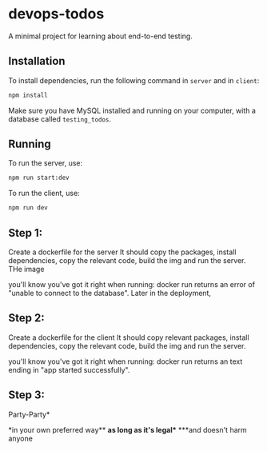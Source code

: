 # devops-todos

A minimal project for learning about end-to-end testing.

## Installation

To install dependencies, run the following command in `server` and in `client`:

```bash
npm install
```

Make sure you have MySQL installed and running on your computer, with a database called `testing_todos`.

## Running

To run the server, use:

```bash
npm run start:dev
```

To run the client, use:

```bash
npm run dev
```

<!-- TODO: -->

## Step 1:

Create a dockerfile for the server
It should copy the packages, install dependencies, copy the relevant code, build the img and run the server.
THe image

you'll know you've got it right when running:
docker run <your img>
returns an error of "unable to connect to the database".
Later in the deployment,

## Step 2:

Create a dockerfile for the client
It should copy relevant packages, install dependencies, copy the relevant code, build the img and run the server.

you'll know you've got it right when running:
docker run <your img>
returns an text ending in "app started successfully".

## Step 3:

Party-Party\*

\*in your own preferred way\*\*
**as long as it's legal\***
\*\*\*and doesn't harm anyone
